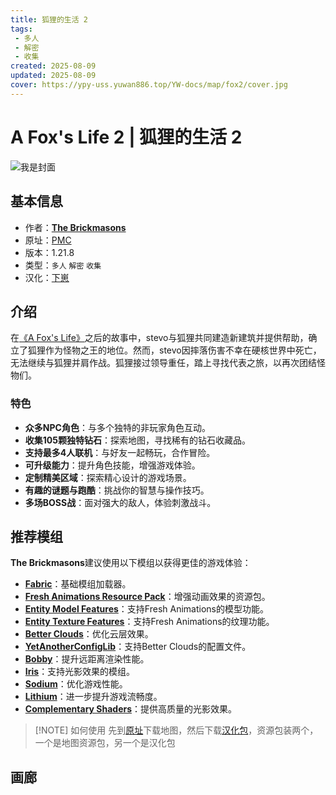 ```yaml
---
title: 狐狸的生活 2
tags: 
 - 多人
 - 解密
 - 收集
created: 2025-08-09
updated: 2025-08-09
cover: https://ypy-uss.yuwan886.top/YW-docs/map/fox2/cover.jpg
---
```


# A Fox's Life 2 | 狐狸的生活 2
![我是封面](https://ypy-uss.yuwan886.top/YW-docs/map/fox2/cover.jpg)
## 基本信息

- 作者：[**The Brickmasons**](https://www.brickmasonsmc.com/home)
- 原址：[PMC](https://www.planetminecraft.com/project/a-fox-s-life-2/)
- 版本：1.21.8
- 类型：`多人` `解密` `收集`
- 汉化：[<span title="仅为汉化包，地图需到原址下载">下崽</span>](https://pan.quark.cn/s/bebf47b25f23)

## 介绍

在[《A Fox's Life》](https://www.planetminecraft.com/project/a-fox-s-life/)之后的故事中，stevo与狐狸共同建造新建筑并提供帮助，确立了狐狸作为怪物之王的地位。然而，stevo因摔落伤害不幸在硬核世界中死亡，无法继续与狐狸并肩作战。狐狸接过领导重任，踏上寻找代表之旅，以再次团结怪物们。

### 特色

- **众多NPC角色**：与多个独特的非玩家角色互动。
- **收集105颗独特钻石**：探索地图，寻找稀有的钻石收藏品。
- **支持最多4人联机**：与好友一起畅玩，合作冒险。
- **可升级能力**：提升角色技能，增强游戏体验。
- **定制精美区域**：探索精心设计的游戏场景。
- **有趣的谜题与跑酷**：挑战你的智慧与操作技巧。
- **多场BOSS战**：面对强大的敌人，体验刺激战斗。

## 推荐模组

**The Brickmasons**建议使用以下模组以获得更佳的游戏体验：
- **[Fabric](https://fabricmc.net/)**：基础模组加载器。
- **[Fresh Animations Resource Pack](https://modrinth.com/resourcepack/fresh-animations)**：增强动画效果的资源包。
- **[Entity Model Features](https://modrinth.com/mod/entity-model-features/version/pAJPbTr6)**：支持Fresh Animations的模型功能。
- **[Entity Texture Features](https://modrinth.com/mod/entitytexturefeatures/version/8czGsT2L)**：支持Fresh Animations的纹理功能。
- **[Better Clouds](https://modrinth.com/mod/better-clouds/version/1.7.1+1.21-r)**：优化云层效果。
- **[YetAnotherConfigLib](https://modrinth.com/mod/yacl/version/3.5.0+1.21-fabric)**：支持Better Clouds的配置文件。
- **[Bobby](https://modrinth.com/mod/bobby/version/5.2.3+mc1.21)**：提升远距离渲染性能。
- **[Iris](https://modrinth.com/mod/iris/version/1.7.3+1.21)**：支持光影效果的模组。
- **[Sodium](https://modrinth.com/mod/sodium/version/mc1.21-0.5.9)**：优化游戏性能。
- **[Lithium](https://modrinth.com/mod/lithium/version/mc1.21-0.13.0)**：进一步提升游戏流畅度。
- **[Complementary Shaders](https://modrinth.com/shader/complementary-unbound/version/r5.2.1)**：提供高质量的光影效果。

> [!NOTE] 如何使用
> 先到[原址](https://www.planetminecraft.com/project/a-fox-s-life-2/)下载地图，然后下载[汉化包](https://pan.quark.cn/s/bebf47b25f23)，资源包装两个，一个是地图资源包，另一个是汉化包

## 画廊

<Gallery :images="[
  { src: 'https://ypy-uss.yuwan886.top/YW-docs/map/fox2/1.png' },
  { src: 'https://ypy-uss.yuwan886.top/YW-docs/map/fox2/2.png' },
  { src: 'https://ypy-uss.yuwan886.top/YW-docs/map/fox2/3.png' },
  { src: 'https://ypy-uss.yuwan886.top/YW-docs/map/fox2/4.png' },
  { src: 'https://ypy-uss.yuwan886.top/YW-docs/map/fox2/5.png' }
]" />